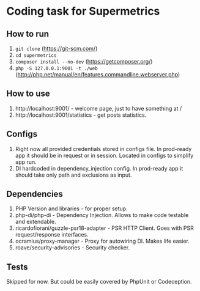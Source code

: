 # Coding task for Supermetrics 

## How to run
1. `git clone` (https://git-scm.com/)
2. `cd supermetrics`
3. `composer install --no-dev` (https://getcomposer.org/)
4. `php -S 127.0.0.1:9001 -t ./web` (http://php.net/manual/en/features.commandline.webserver.php)

## How to use
1. http://localhost:9001/ - welcome page, just to have something at /
2. http://localhost:9001/statistics - get posts statistics.

## Configs
1. Right now all provided credentials stored in configs file. 
In prod-ready app it should be in request or in session.
Located in configs to simplify app run.
2. DI hardcoded in dependency_injection config. 
In prod-ready app it should take only path and exclusions as input.

## Dependencies
1. PHP Version and libraries - for proper setup.
2. php-di/php-di - Dependency Injection. Allows to make code testable and extendable.
3. ricardofiorani/guzzle-psr18-adapter - PSR HTTP Client. Goes with PSR request/response interfaces.
4. ocramius/proxy-manager - Proxy for autowiring DI. Makes life easier.
5. roave/security-advisories - Security checker.

## Tests
Skipped for now. But could be easily covered by PhpUnit or Codeception.